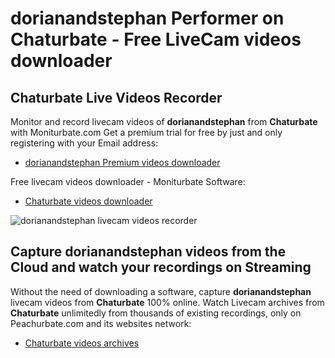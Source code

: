# dorianandstephan Performer on Chaturbate - Free LiveCam videos downloader

## Chaturbate Live Videos Recorder

Monitor and record livecam videos of **dorianandstephan** from **Chaturbate** with Moniturbate.com
Get a premium trial for free by just and only registering with your Email address:
* [dorianandstephan Premium videos downloader](https://moniturbate.com/request-demo-licence-key.html)

Free livecam videos downloader - Moniturbate Software:
* [Chaturbate videos downloader](https://moniturbate.com/moniturbate-download-software.html)

![dorianandstephan livecam videos recorder](https://peachurnet.com/templates/moniturbate-software.png)


## Capture dorianandstephan videos from the Cloud and watch your recordings on Streaming

Without the need of downloading a software, capture **dorianandstephan** livecam videos from **Chaturbate** 100% online.
Watch Livecam archives from **Chaturbate** unlimitedly from thousands of existing recordings, only on Peachurbate.com and its websites network:
* [Chaturbate videos archives](https://peachurnet.com/)